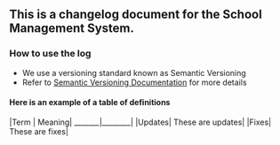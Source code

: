 
## This is a changelog document for the School Management System.

### How to use the log
* We use a versioning standard known as Semantic Versioning
* Refer to [Semantic Versioning  Documentation](https://semver.com) for more details

#### Here is an example of a table of definitions

|Term | Meaning|
_______|________|
|Updates| These are updates|
|Fixes| These are fixes|

